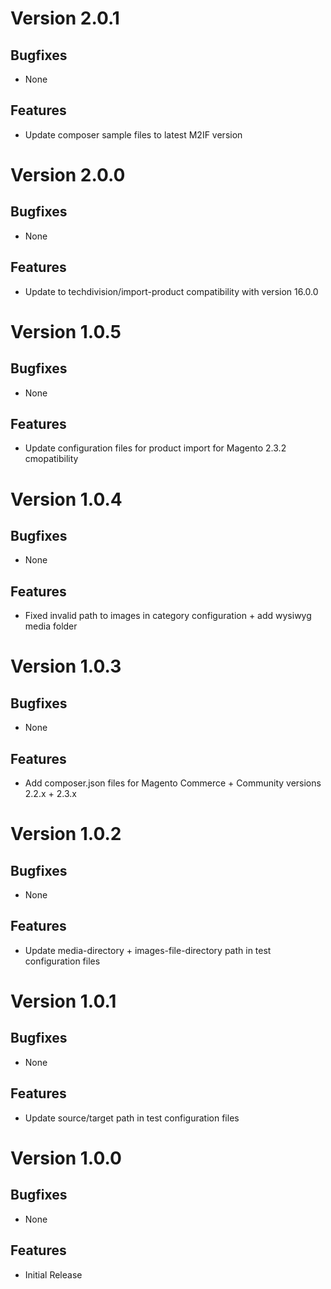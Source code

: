 # Version 2.0.1

## Bugfixes

* None

## Features

* Update composer sample files to latest M2IF version

# Version 2.0.0

## Bugfixes

* None

## Features

* Update to techdivision/import-product compatibility with version 16.0.0

# Version 1.0.5

## Bugfixes

* None

## Features

* Update configuration files for product import for Magento 2.3.2 cmopatibility

# Version 1.0.4

## Bugfixes

* None

## Features

* Fixed invalid path to images in category configuration + add wysiwyg media folder

# Version 1.0.3

## Bugfixes

* None

## Features

* Add composer.json files for Magento Commerce + Community versions 2.2.x + 2.3.x

# Version 1.0.2

## Bugfixes

* None

## Features

* Update media-directory + images-file-directory path in test configuration files

# Version 1.0.1

## Bugfixes

* None

## Features

* Update source/target path in test configuration files

# Version 1.0.0

## Bugfixes

* None

## Features

* Initial Release